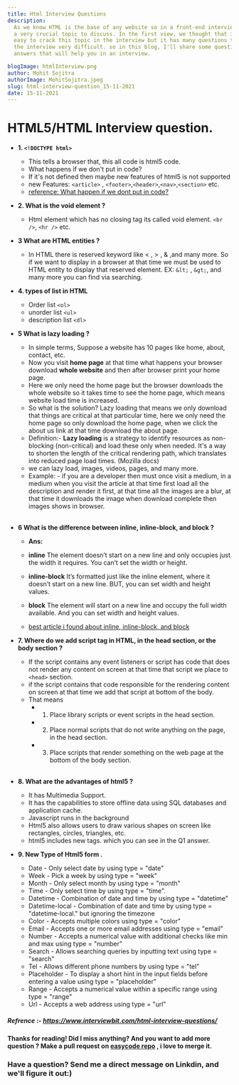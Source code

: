 ```yaml
---
title: Html Interview Questions
description:
  As we know HTML is the base of any website so in a front-end interview, it is
  a very crucial topic to discuss. In the first view, we thought that it is very
  easy to crack this topic in the interview but it has many questions that make
  the interview very difficult. so in this blog, I'll share some questions and
  answers that will help you in an interview.

blogImage: htmlInterview.png
author: Mohit Sojitra
authorImage: MohitSojitra.jpeg
slug: html-interview-question_15-11-2021
date: 15-11-2021
---
```


# HTML5/HTML Interview question.

- **1. `<!DOCTYPE html>`**

  - This tells a browser that, this all code is html5 code.
  - What happens if we don't put in code?
  - If it's not defined then maybe new features of html5 is not supported
  - new Features: `<article>` , `<footer>`,`<header>`,`<nav>`,`<section>` etc.
  - [reference: What happen if we dont put in code?](https://stackoverflow.com/questions/23230798/what-happens-if-i-dont-put-a-doctype-html-in-my-code-will-it-make-any-major)
    <br />

- **2. What is the void element ?**
  - Html element which has no closing tag its called void element. `<br />`,
    `<hr />` etc. <br/>
- **3 What are HTML entities ?**

  - In HTML there is reserved keyword like < , > , & ,and many more. So if we
    want to display in a browser at that time we must be used to HTML entity to
    display that reserved element. EX: `&lt;` , `&gt;`, and many more you can
    find via searching. <br/>

- **4. types of list in HTML**

  - Order list `<ol>`
  - unorder list `<ul>`
  - description list `<dl>` <br/>

- **5 What is lazy loading ?**

  - In simple terms, Suppose a website has 10 pages like home, about, contact,
    etc.
  - Now you visit **home page** at that time what happens your browser download
    **whole website** and then after browser print your home page.
  - Here we only need the home page but the browser downloads the whole website
    so it takes time to see the home page, which means website load time is
    increased.
  - So what is the solution? Lazy loading that means we only download that
    things are critical at that particular time, here we only need the home page
    so only download the home page, when we click the about us link at that time
    download the about page.
  - Definition:- **Lazy loading** is a strategy to identify resources as
    non-blocking (non-critical) and load these only when needed. It's a way to
    shorten the length of the critical rendering path, which translates into
    reduced page load times. (Mozilla docs)
  - we can lazy load, images, videos, pages, and many more.
  - Example: - if you are a developer then must once visit a medium, in a medium
    when you visit the article at that time first load all the description and
    render it first, at that time all the images are a blur, at that time it
    downloads the image when download complete then images shows in browser.

  <br/>

- **6 What is the difference between inline, inline-block, and block ?**

  - **Ans:** <br/>

  - **inline** The element doesn’t start on a new line and only occupies just
    the width it requires. You can’t set the width or height. <br/>
  - **inline-block** It’s formatted just like the inline element, where it
    doesn’t start on a new line. BUT, you can set width and height values. <br/>
  - **block** The element will start on a new line and occupy the full width
    available. And you can set width and height values.
  - [best article i found about inline, inline-block, and block](https://www.samanthaming.com/pictorials/css-inline-vs-inlineblock-vs-block/)
    <br />

- **7. Where do we add script tag in HTML, in the head section, or the body
  section ?**

  - If the script contains any event listeners or script has code that does not
    render any content on screen at that time that script we place to `<head>`
    section.
  - if the script contains that code responsible for the rendering content on
    screen at that time we add that script at bottom of the body.
  - That means
    - 1.  Place library scripts or event scripts in the head section.
    - 2.  Place normal scripts that do not write anything on the page, in the
          head section.
    - 3.  Place scripts that render something on the web page at the bottom of
          the body section.

  <br/>

- **8. What are the advantages of html5 ?**

  - It has Multimedia Support.
  - It has the capabilities to store offline data using SQL databases and
    application cache.
  - Javascript runs in the background
  - Html5 also allows users to draw various shapes on screen like rectangles,
    circles, triangles, etc.
  - html5 includes new tags. which you can see in the Q1 answer.

- **9. New Type of Html5 form .**
  - Date - Only select date by using type = "date"
  - Week - Pick a week by using type = "week"
  - Month - Only select month by using type = "month"
  - Time - Only select time by using type = "time".
  - Datetime - Combination of date and time by using type = "datetime"
  - Datetime-local - Combination of date and time by using type =
    "datetime-local." but ignoring the timezone
  - Color - Accepts multiple colors using type = "color"
  - Email - Accepts one or more email addresses using type = "email"
  - Number - Accepts a numerical value with additional checks like min and max
    using type = "number"
  - Search - Allows searching queries by inputting text using type = "search"
  - Tel - Allows different phone numbers by using type = "tel"
  - Placeholder - To display a short hint in the input fields before entering a
    value using type = "placeholder"
  - Range - Accepts a numerical value within a specific range using type =
    "range"
  - Url - Accepts a web address using type = "url”

##### Refrence :- https://www.interviewbit.com/html-interview-questions/

#### Thanks for reading! Did I miss anything? And you want to add more question ? Make a pull request on [easycode repo](https://github.com/MohitSojitra/easy-code) , i love to merge it.

### Have a question? Send me a direct message on Linkdin, and we'll figure it out:)

